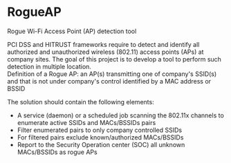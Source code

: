 # RogueAP
Rogue Wi-Fi Access Point (AP) detection tool

PCI DSS and HITRUST  frameworks require to detect and identify all authorized and unauthorized wireless (802.11) access points (APs) at company sites. The goal of this project is to develop a tool to perform such detection in multiple location.  
Definition of a Rogue AP: an AP(s) transmitting one of company's SSID(s) and that is not under company's control identified by a MAC address or BSSID

The solution should contain the following elements:
* A service (daemon) or a scheduled job scanning  the 802.11x channels to enumerate active SSIDs and MACs/BSSIDs pairs
* Filter enumerated pairs to only company controlled SSIDs 
* For filtered pairs exclude known/authorized MACs/BSSIDs 
* Report to the Security Operation center (SOC) all unknown MACs/BSSIDs as rogue APs
